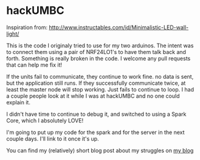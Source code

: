 hackUMBC
========
Inspiration from: http://www.instructables.com/id/Minimalistic-LED-wall-light/

This is the code I originaly tried to use for my two arduinos.
The intent was to connect them using a pair of NRF24LO1's to have them talk back and forth.
Something is really broken in the code. I welcome any pull requests that can help me fix it!

If the units fail to communicate, they continue to work fine. no data is sent, but the application still runs.
If they successfully communicate twice, at least the master node will stop working. Just fails to continue to loop.
I had a couple people look at it while I was at hackUMBC and no one could explain it.

I didn't have time to continue to debug it, and switched to using a Spark Core, which I absolutely LOVE!

I'm going to put up my code for the spark and for the server in the next couple days. I'll link to it once it's up.

You can find my (relatively) short blog post about my struggles on [my blog](blog.ohnoitsyou.net/hackumbc)
